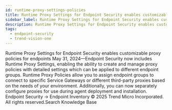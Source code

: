 ```yaml
---
id: runtime-proxy-settings-policies
title: Runtime Proxy Settings for Endpoint Security enables customizable proxy policies for endpoints
sidebar_label: Runtime Proxy Settings for Endpoint Security enables customizable proxy policies for endpoints
description: Runtime Proxy Settings for Endpoint Security enables customizable proxy policies for endpoints
tags:
  - endpoint-security
  - trend-vision-one
---
```


 Runtime Proxy Settings for Endpoint Security enables customizable proxy policies for endpoints May 31, 2024—Endpoint Security now includes Runtime Proxy Settings, enabling the ability to create and manage proxy policies with detailed settings which can be applied to different endpoint groups. Runtime Proxy Policies allow you to assign endpoint groups to connect to specific Service Gateways or different third-party proxies based on the needs of your environment. Additionally, you can now separately configure proxies for use during agent deployment and installation. Endpoint Security → Endpoint Inventory © 2025 Trend Micro Incorporated. All rights reserved.Search Knowledge Base